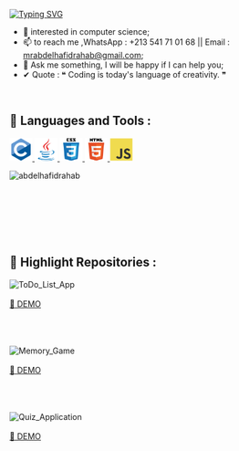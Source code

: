 <a href="https://git.io/typing-svg"><img src="https://readme-typing-svg.herokuapp.com?font=Roboto&size=30&pause=60000&color=FFFFFF&center=true&width=900&lines=%F0%9F%91%8B+Hi%2C+I%E2%80%99m+%40AbdelhafidRahab+Web+Developer" alt="Typing SVG" /></a>

- 👀 interested in computer science;
- 📫 to reach me ,WhatsApp : +213 541 71 01 68 || Email : mrabdelhafidrahab@gmail.com;
- 💬 Ask me something, I will be happy if I can help you;
- &#10004; Quote : &#10077; Coding is today's language of creativity. &#10078;
<br>
<h2 align="left">💪 Languages and Tools :</h2>
<p align="left"> 
<a href="https://www.cprogramming.com/" target="_blank" rel="noreferrer"> <img src="https://raw.githubusercontent.com/devicons/devicon/master/icons/c/c-original.svg" alt="c" width="40" height="40"/> </a> 
<a href="https://www.java.com" target="_blank" rel="noreferrer"> <img src="https://raw.githubusercontent.com/devicons/devicon/master/icons/java/java-original.svg" alt="java" width="40" height="40"/> </a>
<a href="https://www.w3schools.com/css/" target="_blank" rel="noreferrer"> <img src="https://raw.githubusercontent.com/devicons/devicon/master/icons/css3/css3-original-wordmark.svg" alt="css3" width="40" height="40"/> </a> 
<a href="https://www.w3.org/html/" target="_blank" rel="noreferrer"> <img src="https://raw.githubusercontent.com/devicons/devicon/master/icons/html5/html5-original-wordmark.svg" alt="html5" width="40" height="40"/> </a>
<a href="https://developer.mozilla.org/en-US/docs/Web/JavaScript" target="_blank" rel="noreferrer"> <img src="https://raw.githubusercontent.com/devicons/devicon/master/icons/javascript/javascript-original.svg" alt="javascript" width="40" height="40"/> </a>
</p>

<p><img align="left" src="https://github-readme-stats.vercel.app/api/top-langs?username=abdelhafidrahab&show_icons=true&locale=en&layout=compact" alt="abdelhafidrahab" /></p>
<br><br><br><br><br><br><br>
<h2 align="left">&#128204; Highlight Repositories :</h2>

<a href="https://github.com/AbdelhafidRahab/ToDo_List_App">
  <img align="left" src="https://github-readme-stats.vercel.app/api/pin/?username=AbdelhafidRahab&repo=ToDo_List_App&show_icons=true&line_height=27&title_color=6aa6f8&text_color=8a919a&icon_color=6aa6f8&bg_color=22272e" alt="ToDo_List_App" />
</a>
<br><br>
<a align="center" href="https://abdelhafidrahab.github.io/ToDo_List_App/"> 🚀 DEMO  </a>

<br><br><br>
<a href="https://github.com/AbdelhafidRahab/Memory_Game">
  <img align="left" src="https://github-readme-stats.vercel.app/api/pin/?username=AbdelhafidRahab&repo=Memory_Game&show_icons=true&line_height=27&title_color=6aa6f8&text_color=8a919a&icon_color=6aa6f8&bg_color=22272e" alt="Memory_Game" />
</a>
<br><br>
<a align="center" href="https://abdelhafidrahab.github.io/Memory_Game/"> 🚀 DEMO  </a>

<br><br><br>
<a href="https://github.com/AbdelhafidRahab/Quiz_Application">
  <img align="left" src="https://github-readme-stats.vercel.app/api/pin/?username=AbdelhafidRahab&repo=Quiz_Application&show_icons=true&line_height=27&title_color=6aa6f8&text_color=8a919a&icon_color=6aa6f8&bg_color=22272e" alt="Quiz_Application" />
</a>
<br><br>
<a align="center" href="https://abdelhafidrahab.github.io/Quiz_Application/"> 🚀 DEMO  </a>

<!---

--->
